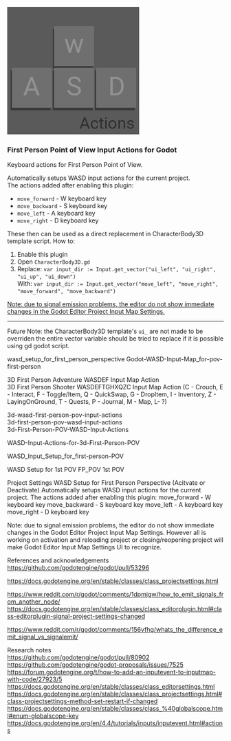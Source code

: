 ![image](logo/WASD_logo_robotofont.png)


### First Person Point of View Input Actions for Godot
Keyboard actions for First Person Point of View.  

Automatically setups WASD input actions for the current project.  
The actions added after enabling this plugin:  
* `move_forward`  - W keyboard key  
* `move_backward` - S keyboard key  
* `move_left`     - A keyboard key  
* `move_right`    - D keyboard key  

These then can be used as a direct replacement in CharacterBody3D template script.
How to: 
1. Enable this plugin
2. Open `CharacterBody3D.gd`
3. Replace: `var input_dir := Input.get_vector("ui_left", "ui_right", "ui_up", "ui_down")`  
    With: `var input_dir := Input.get_vector("move_left", "move_right", "move_forward", "move_backward")`

[Note: due to signal emission problems, the editor do not show immediate changes in the Godot Editor Project Input Map Settings.](https://github.com/godotengine/godot/issues/80808#issuecomment-2799877255)   

____


Future Note: the CharacterBody3D template's `ui_` are not made to be overriden the entire vector variable should be tried to replace if it is possible using gd godot script.

wasd_setup_for_first_person_perspective
Godot-WASD-Input-Map_for-pov-first-person

3D First Person Adventure WASDEF Input Map Action  
3D First Person Shooter WASDEFTGHXQZC Input Map Action (C - Crouch, E - Interact, F - Toggle/Item, Q - QuickSwap, G - DropItem, I - Inventory, Z - LayingOnGround, T - Quests, P - Journal, M - Map, L- ?)  

3d-wasd-first-person-pov-input-actions  
3d-first-person-pov-wasd-input-actions  
3d-First-Person-POV-WASD-Input-Actions  

WASD-Input-Actions-for-3d-First-Person-POV

WASD_Input_Setup_for_first-person-POV

WASD Setup for 1st POV
FP_POV 
1st POV


Project Settings WASD Setup for First Person Perspective (Acitvate or Deactivate)
Automatically setups WASD input actions for the current project.
The actions added after enabling this plugin:
move_forward  - W keyboard key
move_backward - S keyboard key
move_left     - A keyboard key
move_right    - D keyboard key

Note: due to signal emission problems, the editor do not show immediate changes in the Godot Editor Project Input Map Settings. 
However all is working on activation and reloading project or closing/reopening project will make Godot Editor Input Map Settings UI to recognize.

References and acknowledgements  
https://github.com/godotengine/godot/pull/53296

https://docs.godotengine.org/en/stable/classes/class_projectsettings.html  

https://www.reddit.com/r/godot/comments/1dpmjgw/how_to_emit_signals_from_another_node/
https://docs.godotengine.org/en/stable/classes/class_editorplugin.html#class-editorplugin-signal-project-settings-changed

https://www.reddit.com/r/godot/comments/156vfhg/whats_the_difference_emit_signal_vs_signalemit/  


Research notes   
https://github.com/godotengine/godot/pull/80902
https://github.com/godotengine/godot-proposals/issues/7525
https://forum.godotengine.org/t/how-to-add-an-inputevent-to-inputmap-with-code/27923/5
https://docs.godotengine.org/en/stable/classes/class_editorsettings.html
https://docs.godotengine.org/en/stable/classes/class_projectsettings.html#class-projectsettings-method-set-restart-if-changed
https://docs.godotengine.org/en/stable/classes/class_%40globalscope.html#enum-globalscope-key
https://docs.godotengine.org/en/4.4/tutorials/inputs/inputevent.html#actions
